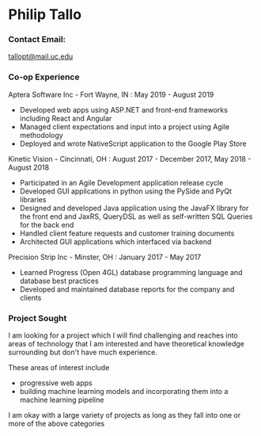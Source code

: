 # Philip Tallo

### Contact Email:

tallopt@mail.uc.edu

### Co-op Experience

Aptera Software Inc - Fort Wayne, IN : May 2019 - August 2019

- Developed web apps using ASP.NET and front-end frameworks including React and Angular
- Managed client expectations and input into a project using Agile methodology
- Deployed and wrote NativeScript application to the Google Play Store

Kinetic Vision - Cincinnati, OH : August 2017 - December 2017, May 2018 - August 2018

- Participated in an Agile Development application release cycle
- Developed GUI applications in python using the PySide and PyQt libraries
- Designed and developed Java application using the JavaFX library for the front end and JaxRS, QueryDSL as well as self-written SQL Queries for the back end
- Handled client feature requests and customer training documents
- Architected GUI applications which interfaced via backend

Precision Strip Inc - Minster, OH : January 2017 - May 2017

- Learned Progress (Open 4GL) database programming language and database best practices
- Developed and maintained database reports for the company and clients

### Project Sought

I am looking for a project which I will find challenging and reaches into areas of technology that I am interested and have theoretical knowledge surrounding but don't have much experience.

These areas of interest include

- progressive web apps
- building machine learning models and incorporating them into a machine learning pipeline

I am okay with a large variety of projects as long as they fall into one or more of the above categories